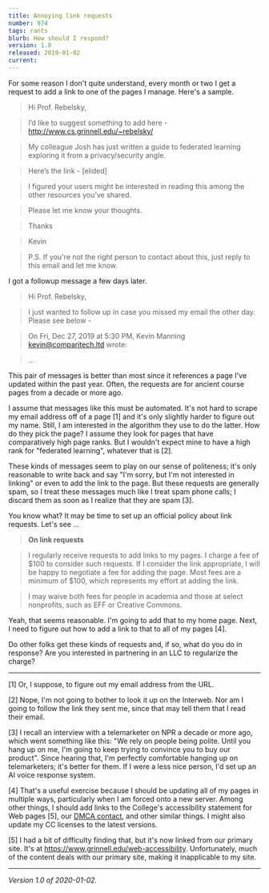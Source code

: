 ```yaml
---
title: Annoying link requests
number: 974
tags: rants
blurb: How should I respond?
version: 1.0
released: 2019-01-02
current: 
---
```

For some reason I don't quite understand, every month or two I get
a request to add a link to one of the pages I manage.  Here's a sample.

> Hi Prof. Rebelsky,

> I’d like to suggest something to add here - <http://www.cs.grinnell.edu/~rebelsky/>

> My colleague Josh has just written a guide to federated learning exploring it from a privacy/security angle.

> Here’s the link - [elided]

> I figured your users might be interested in reading this among the other resources you’ve shared.

> Please let me know your thoughts.

> Thanks

> Kevin

> P.S. If you're not the right person to contact about this, just reply to this email and let me know.

I got a followup message a few days later.

> Hi Prof. Rebelsky, 

> I just wanted to follow up in case you missed my email the other day. Please see below -

> On Fri, Dec 27, 2019 at 5:30 PM, Kevin Manning <kevin@comparitech.ltd> wrote:

> ...

This pair of messages is better than most since it references a
page I've updated within the past year.  Often, the requests are
for ancient course pages from a decade or more ago.

I assume that messages like this must be automated.  It's not hard
to scrape my email address off of a page [1] and it's only slightly
harder to figure out my name.  Still, I am interested in the algorithm
they use to do the latter.  How do they pick the page?  I assume
they look for pages that have comparatively high page ranks.  But
I wouldn't expect mine to have a high rank for "federated learning",
whatever that is [2].

These kinds of messages seem to play on our sense of politeness;
it's only reasonable to write back and say "I'm sorry, but I'm not
interested in linking" or even to add the link to the page.  But
these requests are generally spam, so I treat these messages much
like I treat spam phone calls; I discard them as soon as I realize
that they are spam [3].

You know what?  It may be time to set up an official policy about
link requests.  Let's see ...

> **On link requests**

> I regularly receive requests to add links to my pages.  I charge
  a fee of $100 to consider such requests.  If I consider the link
  appropriate, I will be happy to negotiate a fee for adding the
  page.  Most fees are a minimum of $100, which represents my effort
  at adding the link.

> I may waive both fees for people in academia and those at select 
  nonprofits, such as EFF or Creative Commons.

Yeah, that seems reasonable.  I'm going to add that to my home page.
Next, I need to figure out how to add a link to that to all of my
pages [4].

Do other folks get these kinds of requests and, if so, what do you do
in response?  Are you interested in partnering in an LLC to regularize
the charge?

---

[1] Or, I suppose, to figure out my email address from the URL.

[2] Nope, I'm not going to bother to look it up on the Interweb.
Nor am I going to follow the link they sent me, since that may tell
them that I read their email.

[3] I recall an interview with a telemarketer on NPR a decade or
more ago, which went something like this: "We rely on people being
polite.  Until you hang up on me, I'm going to keep trying to
convince you to buy our product".  Since hearing that, I'm perfectly
comfortable hanging up on telemarketers; it's better for them.  If
I were a less nice person, I'd set up an AI voice response system.

[4] That's a useful exercise because I should be updating all of
my pages in multiple ways, particularly when I am forced onto a new
server.  Among other things, I should add links to the College's
accessibility statement for Web pages [5], our [DMCA
contact](https://www.grinnell.edu/digital-millennium-copyright-act-1998),
and other similar things.  I might also update my CC licenses to
the latest versions.

[5] I had a bit of difficulty finding that, but it's now linked from
our primary site.  It's at <https://www.grinnell.edu/web-accessibility>.
Unfortunately, much of the content deals with our primary site, making
it inapplicable to my site.

---

*Version 1.0 of 2020-01-02.*
